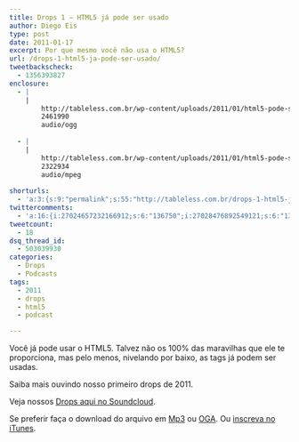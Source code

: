 ```yaml
---
title: Drops 1 – HTML5 já pode ser usado
author: Diego Eis
type: post
date: 2011-01-17
excerpt: Por que mesmo você não usa o HTML5?
url: /drops-1-html5-ja-pode-ser-usado/
tweetbackscheck:
  - 1356393827
enclosure:
  - |
    |
        http://tableless.com.br/wp-content/uploads/2011/01/html5-pode-ser-usado.oga
        2461990
        audio/ogg
        
  - |
    |
        http://tableless.com.br/wp-content/uploads/2011/01/html5-pode-ser-usado.mp3
        2322934
        audio/mpeg
        
shorturls:
  - 'a:3:{s:9:"permalink";s:55:"http://tableless.com.br/drops-1-html5-ja-pode-ser-usado";s:7:"tinyurl";s:26:"http://tinyurl.com/3ptjeqp";s:4:"isgd";s:19:"http://is.gd/FiMhMz";}'
twittercomments:
  - 'a:16:{i:27024657232166912;s:6:"136750";i:27028476892549121;s:6:"136752";i:27109047274573825;s:6:"136766";i:32073909943664640;s:6:"136965";i:35055469227675648;s:6:"137019";i:42298744984715264;s:6:"137111";i:42302565966295040;s:6:"137112";i:42315724538118144;s:7:"retweet";i:43720322347827201;s:7:"retweet";i:58113148699410432;s:7:"retweet";i:144520334073274369;s:7:"retweet";i:144603305388163073;s:7:"retweet";i:144521447791001601;s:7:"retweet";i:152846058995712002;s:7:"retweet";i:152833069047484417;s:7:"retweet";i:152830661349220352;s:7:"retweet";}'
tweetcount:
  - 18
dsq_thread_id:
  - 503039930
categories:
  - Drops
  - Podcasts
tags:
  - 2011
  - drops
  - html5
  - podcast

---
```

Você já pode usar o HTML5. Talvez não os 100% das maravilhas que ele te proporciona, mas pelo menos, nivelando por baixo, as tags já podem ser usadas.
  
Saiba mais ouvindo nosso primeiro drops de 2011.

<!--
<audio controls>
<source src="http://tableless.com.br/wp-content/uploads/2011/01/html5-pode-ser-usado.oga" type="audio/ogg" />
<source src="http://tableless.com.br/wp-content/uploads/2011/01/html5-pode-ser-usado.mp3" type="audio/mpeg" />
    Se preferir faça o download do arquivo em <a href="http://tableless.com.br/wp-content/uploads/2011/01/html5-pode-ser-usado.mp3" title="Audio: HTML5 já pode ser usado">Mp3</a> ou <a href="http://tableless.com.br/wp-content/uploads/2011/01/html5-pode-ser-usado.oga" title="Audio: HTML5 já pode ser usado">OGA</a>. 
</audio>
-->



Veja nossos [Drops aqui no Soundcloud][1].

Se preferir faça o download do arquivo em [Mp3][2] ou [OGA][3]. Ou [inscreva no iTunes][4].

 [1]: http://soundcloud.com/tableless
 [2]: http://tableless.com.br/wp-content/uploads/2011/01/html5-pode-ser-usado.mp3 "Audio: HTML5 já pode ser usado"
 [3]: http://tableless.com.br/wp-content/uploads/2011/01/html5-pode-ser-usado.oga "Audio: HTML5 já pode ser usado"
 [4]: http://itunes.apple.com/us/podcast/tableless-desenvolvimento/id73330789 "Drops do Tableless no iTunes."